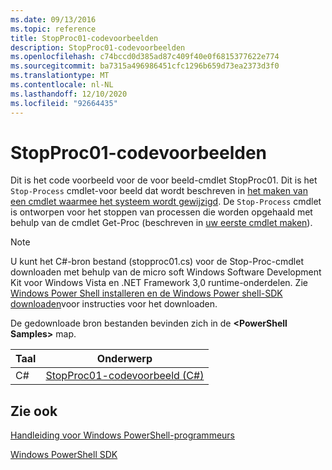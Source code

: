 ```yaml
---
ms.date: 09/13/2016
ms.topic: reference
title: StopProc01-codevoorbeelden
description: StopProc01-codevoorbeelden
ms.openlocfilehash: c74bccd0d385ad87c409f40e0f6815377622e774
ms.sourcegitcommit: ba7315a496986451cfc1296b659d73ea2373d3f0
ms.translationtype: MT
ms.contentlocale: nl-NL
ms.lasthandoff: 12/10/2020
ms.locfileid: "92664435"
---
```

# <a name="stopproc01-code-samples"></a>StopProc01-codevoorbeelden

Dit is het code voorbeeld voor de voor beeld-cmdlet StopProc01. Dit is het `Stop-Process` cmdlet-voor beeld dat wordt beschreven in [het maken van een cmdlet waarmee het systeem wordt gewijzigd](../cmdlet/creating-a-cmdlet-that-modifies-the-system.md). De `Stop-Process` cmdlet is ontworpen voor het stoppen van processen die worden opgehaald met behulp van de cmdlet Get-Proc (beschreven in [uw eerste cmdlet maken](../cmdlet/creating-a-cmdlet-without-parameters.md)).

> [!NOTE]
> U kunt het C#-bron bestand (stopproc01.cs) voor de Stop-Proc-cmdlet downloaden met behulp van de micro soft Windows Software Development Kit voor Windows Vista en .NET Framework 3,0 runtime-onderdelen. Zie [Windows Power Shell installeren en de Windows Power shell-SDK downloaden](/powershell/scripting/developer/installing-the-windows-powershell-sdk)voor instructies voor het downloaden.
>
> De gedownloade bron bestanden bevinden zich in de **\<PowerShell Samples>** map.

|Taal|Onderwerp|
|--------------|-----------|
|C#|[StopProc01-codevoorbeeld (C#)](./stopproc01-csharp-sample-code.md)|

## <a name="see-also"></a>Zie ook

[Handleiding voor Windows PowerShell-programmeurs](./windows-powershell-programmer-s-guide.md)

[Windows PowerShell SDK](../windows-powershell-reference.md)
